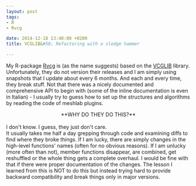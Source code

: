 ```yaml
---
layout: post
tags: 
- R 
- Rvcg

date: 2014-12-18 13:40:00 +0200
title: VCGLIB&#58; Refactoring with a sledge hammer

---
```


My R-package [Rvcg](http://cran.r-project.org/web/packages/Rvcg/index.html) is (as the name suggests) based on the [VCGLIB](http://vcg.sf.net/) library. Unfortunately, they do not version their releases and I am simply using snapshots that I update about every 6 months. And each and every time, they break stuff. Not that there was a nicely documented and comprehensive API to begin with (some of the inline documentation is even in Italian) - I usually try to guess how to set up the structures and algorithms by reading the code of meshlab plugins.
<center> **WHY DO THEY DO THIS?** </center></br>
I don't know. I guess, they just don't care. </br>
It usually takes me half a day grepping through code and examining diffs to find where they broke things. If I am lucky, there are simply changes in the high-level functions' names (often for no obvious reasons). If I am unlucky (more often than not), member functions disappear, are combined, get reshuffled or the whole thing gets a complete overhaul. I would be fine with that if there were proper documentation of the changes.
The lesson I learned from this is NOT to do this but instead trying hard to provide backward compatibility and break things only in major versions.
